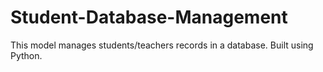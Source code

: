 # Student-Database-Management
This model manages students/teachers records in a database. Built using Python.
